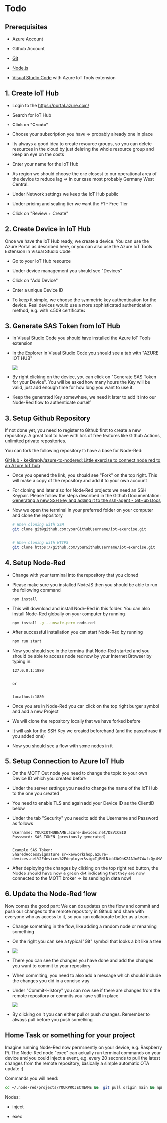 # Todo

## Prerequisites

- Azure Account

- Github Account

- [Git](https://git-scm.com/downloads)

- [Node.js](https://nodejs.org/en/download/)

- [Visual Studio Code](https://code.visualstudio.com/download) with Azure IoT Tools extension



## 1. Create IoT Hub

- Login to the https://portal.azure.com/

- Search for IoT Hub

- Click on "Create"

- Choose your subscription you have => probably already one in place

- Its always a good idea to create resource groups, so you can delete resources in the cloud by just deleting the whole resource group and keep an eye on the costs

- Enter your name for the IoT Hub

- As region we should choose the one closest to our operational area of the device to reduce lag => in our case most probably Germany West Central.

- Under Network settings we keep the IoT Hub public

- Under pricing and scaling tier we want the F1 - Free Tier

- Click on "Review + Create"



## 2. Create Device in IoT Hub

Once we have the IoT Hub ready, we create a device. You can use the Azure Portal as described here, or you can also use the Azure IoT Tools Extension in Visual Studio Code

- Go to your IoT Hub resource

- Under device management you should see "Devices"

- Click on "Add Device"

- Enter a unique Device ID

- To keep it simple, we choose the symmetric key authentication for the device. Real devices would use a more sophisticated authentication method, e.g. with x.509 certificates



## 3. Generate SAS Token from IoT Hub

- In Visual Studio Code you should have installed the Azure IoT Tools extension

- In the Explorer in Visual Studio Code you should see a tab with "AZURE IOT HUB"
  
  ![](snips\image1.png)

- By right clicking on the device, you can click on "Generate SAS Token for your Device". You will be asked how many hours the Key will be valid, just add enough time for how long you want to use it.

- Keep the generated Key somewhere, we need it later to add it into our Node-Red flow to authenticate ourself



## 3. Setup Github Repository

If not done yet, you need to register to Github first to create a new repository. A great tool to have with lots of free features like Github Actions, unlimited private repositories. 

You can fork the following repository to have a base for Node-Red:

[GitHub - keklireply/azure-to-nodered: Little exercise to connect node red to an Azure IoT hub](https://github.com/keklireply/azure-to-nodered)

- Once you opened the link, you should see "Fork" on the top right. This will make a copy of the repository and add it to your own account

- For cloning and later also for Node-Red projects we need an SSH Keypair. Please follow the steps described in the Github Documentation: [Generating a new SSH key and adding it to the ssh-agent - GitHub Docs](https://docs.github.com/en/authentication/connecting-to-github-with-ssh/generating-a-new-ssh-key-and-adding-it-to-the-ssh-agent)

- Now we open the terminal in your preferred folder on your computer and clone the repository
  
  ```bash
  # When cloning with SSH
  git clone git@github.com:yourGithubUsername/iot-exercise.git
  
  
  # When cloning with HTTPS
  git clone https://github.com/yourGithubUsername/iot-exercise.git       
  ```

## 4. Setup Node-Red

- Change with your terminal into the repository that you cloned

- Please make sure you installed NodeJS then you should be able to run the following command
  
  ```bash
  npm install
  ```

- This will download and install Node-Red in this folder. You can also install Node-Red globally on your computer by running
  
  ```bash
  npm install -g --unsafe-perm node-red
  ```

- After successful installation you can start Node-Red by running
  
  ```bash
  npm run start
  ```

- Now you should see in the terminal that Node-Red started and you should be able to access node red now by your Internet Browser by typing in:
  
  ```url
  127.0.0.1:1880
  
  
  or
  
  
  localhost:1880
  ```

- Once you are in Node-Red you can click on the top right burger symbol and add a new Project

- We will clone the repository locally that we have forked before

- It will ask for the SSH Key we created beforehand (and the passphrase if you added one)

- Now you should see a flow with some nodes in it

## 5. Setup Connection to Azure IoT Hub

- On the MQTT Out node you need to change the topic to your own Device ID which you created before

- Under the server settings you need to change the name of the IoT Hub to the one you created

- You need to enable TLS and again add your Device ID as the ClientID below

- Under the tab "Security" you need to add the Username and Password as follows
  
  ```
  Username: YOURIOTHUBNAME.azure-devices.net/DEVICEID
  Password: SAS_TOKEN (previously generated)
  
  
  Example SAS Token: 
  SharedAccessSignature sr=kevworkshop.azure-devices.net%2Fdevices%2Fdeployer&sig=IjBNlNiddJWQhKZJAJn07WwfzQyiMV1rEn%2FBkiwzZYM%3D&se=1655858209
  ```

- After deploying the changes by clicking on the top right red button, the Nodes should have now a green dot indicating that they are now connected to the MQTT broker => Its sending in data now!

## 6. Update the Node-Red flow

Now comes the good part: We can do updates on the flow and commit and push our changes to the remote repository in Github and share with everyone who as access to it, so you can collaborate better as a team.



- Change something in the flow, like adding a random node or renaming something

- On the right you can see a typical "Git" symbol that looks a bit like a tree

- ![](snips\image2.png)

- There you can see the changes you have done and add the changes you want to commit to your repository

- When commiting, you need to also add a message which should include the changes you did in a concise way

- Under "Commit-History" you can now see if there are changes from the remote repository or commits you have still in place
  
  ![](snips\image3.png)

- By clicking on it you can either pull or push changes. Remember to always pull before you push something



## Home Task or something for your project

Imagine running Node-Red now permanently on your device, e.g. Raspberry Pi. The Node-Red node "exec" can actually run terminal commands on your device and you could inject a event, e.g. every 20 seconds to pull the latest changes from the remote repository, basically a simple automatic OTA update :) 

Commands you will need:

```bash
cd ~/.node-red/projects/YOURPROJECTNAME &&  git pull origin main && npm run reload
```

Nodes:

- inject

- exec





